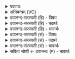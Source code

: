 <details><summary>पदपाठः</summary>

ईशा॑नाय। त्वा॒। पर॑स्वतः। आ। ल॒भ॒ते॒। मि॒त्राय॑। गौ॒रान्। वरु॑णाय। म॒हि॒षान्। बृह॒स्पत॑ये। ग॒व॒यान्। त्वष्ट्रे॑। उष्ट्रा॑न्। २८।
</details>

<details><summary>अधिमन्त्रम् (VC)</summary>

- ईशानादयो देवताः
- प्रजापतिर्ऋषिः
- बृहती
- मध्यमः
</details>

<details><summary>दयानन्द-सरस्वती (हि) - विषयः</summary>

फिर उसी विषय को अगले मन्त्र में कहा है ॥
</details>

<details><summary>दयानन्द-सरस्वती (हि) - पदार्थः</summary>

पदार्थान्वयभाषाः -  हे राजा जो मनुष्य (ईशानाय) समर्थ जन के लिये (त्वा) आप और (परस्वतः) परस्वत् नामी मृगविशेषों को (मित्राय) मित्र के लिये (गौरान्) गोरे मृगों को (वरुणाय) अति श्रेष्ठ के लिये (महिषान्) भैसों को (बृहस्पतये) बृहस्पति अर्थात् महात्माओं के रक्षक के लिये (गवयान्) नीलगायों को और (त्वष्ट्रे) त्वष्टा अर्थात् पदार्थविद्या से पदार्थों को सूक्ष्म करनेवाले के लिये (उष्ट्रान्) ऊँटों को (आ, लभते) अच्छे प्रकार प्राप्त होता है, वह धनधान्य युक्त होता है ॥२८ ॥
</details>

<details><summary>दयानन्द-सरस्वती (हि) - भावार्थः</summary>

भावार्थभाषाः -  जो पशुओं से यथावत् उपकार लेवें, वे समर्थ होवें ॥२८ ॥
</details>

<details><summary>दयानन्द-सरस्वती (सं) - विषयः</summary>

पुनस्तमेव विषयमाह ॥
</details>

<details><summary>दयानन्द-सरस्वती (सं) - पदार्थः</summary>

पदार्थान्वयभाषाः -  हे राजन् ! यो मनुष्य ईशानाय त्वा परस्वतो मित्राय गौरान् वरुणाय महिषान् बृहस्पतये गवयान् त्वष्ट्र उष्ट्रानालभते, स धनधान्ययुक्तो जायते ॥२८ ॥
</details>

<details><summary>दयानन्द-सरस्वती (सं) - भावार्थः</summary>

भावार्थभाषाः -  ये पशुभ्यो यथावदुपकारान् गृह्णीयुस्ते समर्थाः स्युः ॥२८ ॥
</details>

<details><summary>सविता जोशी ← दयानन्दः (म) - भावार्थः</summary>

भावार्थभाषाः -  जे पशूंचा योग्य उपयोग करून घेतात ते सामर्थ्यशाली बनतात.
</details>